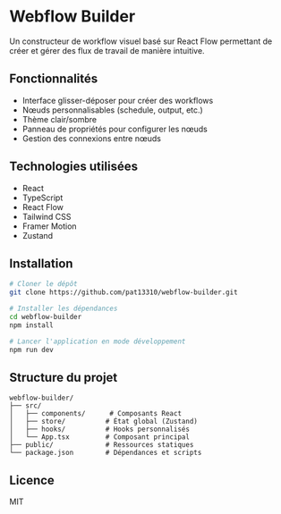 # Webflow Builder

Un constructeur de workflow visuel basé sur React Flow permettant de créer et gérer des flux de travail de manière intuitive.

## Fonctionnalités

- Interface glisser-déposer pour créer des workflows
- Nœuds personnalisables (schedule, output, etc.)
- Thème clair/sombre
- Panneau de propriétés pour configurer les nœuds
- Gestion des connexions entre nœuds

## Technologies utilisées

- React
- TypeScript
- React Flow
- Tailwind CSS
- Framer Motion
- Zustand

## Installation

```bash
# Cloner le dépôt
git clone https://github.com/pat13310/webflow-builder.git

# Installer les dépendances
cd webflow-builder
npm install

# Lancer l'application en mode développement
npm run dev
```

## Structure du projet

```
webflow-builder/
├── src/
│   ├── components/      # Composants React
│   ├── store/          # État global (Zustand)
│   ├── hooks/          # Hooks personnalisés
│   └── App.tsx         # Composant principal
├── public/             # Ressources statiques
└── package.json        # Dépendances et scripts
```

## Licence

MIT